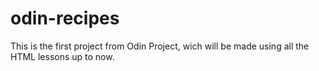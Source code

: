 # odin-recipes

This is the first project from Odin Project, wich will be made using all the HTML lessons up to now.